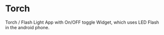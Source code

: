 Torch
=====

Torch / Flash Light App with On/OFF toggle Widget, which uses LED Flash in the android phone.
